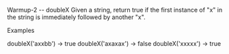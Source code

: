 Warmup-2 -- doubleX
Given a string, return true if the first instance of "x" in the string is immediately followed by another "x".

Examples

doubleX('axxbb') → true
doubleX('axaxax') → false
doubleX('xxxxx') → true